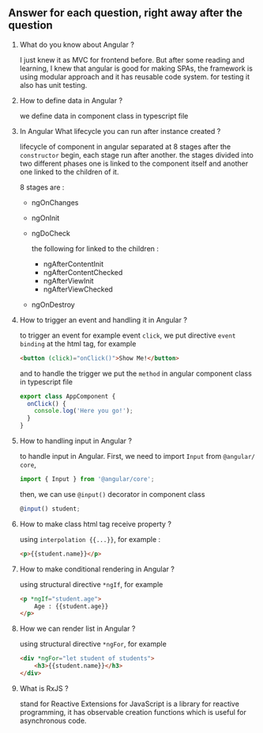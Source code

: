 ## Answer for each question, right away after the question

1. What do you know about Angular ?

    I just knew it as MVC for frontend before. But after some reading and learning, I knew that angular is good for making SPAs, the framework is using modular approach and it has reusable code system. for testing it also has unit testing.

2. How to define data in Angular ?
  
    we define data in component class in typescript file
    
3. In Angular What lifecycle you can run after instance created ?

    lifecycle of component in angular separated at 8 stages after the `constructor` begin, each stage run after another. the stages divided into two different phases one is linked to the component itself and another one linked to the children of it.
    
    8 stages are :
    - ngOnChanges
    - ngOnInit
    - ngDoCheck
        
        the following for linked to the children :
        - ngAfterContentInit
        - ngAfterContentChecked
        - ngAfterViewInit
        - ngAfterViewChecked
    - ngOnDestroy

4. How to trigger an event and handling it in Angular ?

    to trigger an event for example event `click`, we put directive `event binding` at the html tag, for example
    ```html
    <button (click)="onClick()">Show Me!</button>
    ```

    and to handle the trigger we put the `method` in angular component class in typescript file

    ```typescript
    export class AppComponent {
      onClick() {
        console.log('Here you go!');
      }
    }
    ```
5. How to handling input in Angular ?

    to handle input in Angular. First, we need to import `Input` from `@angular/ core`, 
    ```typescript
    import { Input } from '@angular/core';
    ```
    then, we can use `@input()` decorator in component class
    ```typescript
    @input() student;
    ```
6. How to make class html tag receive property ?
    
    using `interpolation {{...}}`, for example :
    ```html
    <p>{{student.name}}</p>
    ```

7. How to make conditional rendering in Angular ?

    using structural directive `*ngIf`, for example
    ```html
    <p *ngIf="student.age">
        Age : {{student.age}}
    </p>
    ```

8. How we can render list in Angular ?

    using structural directive `*ngFor`, for example
    ```html
    <div *ngFor="let student of students">
        <h3>{{student.name}}</h3>
    </div>
    ```

9. What is RxJS ?

    stand for Reactive Extensions for JavaScript is a library for reactive programming, it has observable creation functions which is useful for asynchronous code.
